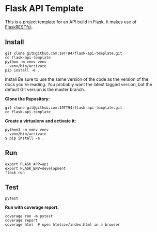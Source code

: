 # Flask API Template

This is a project template for an API build in Flask. It makes use of [FlaskRESTful](https://flask-restful.readthedocs.io/en/latest/quickstart.html).

## Install

```
git clone git@github.com:19TT94/flask-api-template.git
cd flask-api-template
python -m venv venv
. venv/bin/activate
pip install -e .

```

Install
Be sure to use the same version of the code as the version of the docs you're reading. You probably want the latest tagged version, but the default Git version is the master branch.

**Clone the Repository:**
```
git clone git@github.com:19TT94/flask-api-template.git
cd flask-api-template
```

**Create a virtualenv and activate it:**
```
python3 -m venv venv
. venv/bin/activate
$ pip install -e .
```

## Run
```
export FLASK_APP=api
export FLASK_ENV=development
flask run
```

## Test
`pytest`

**Run with coverage report:**
```
coverage run -m pytest
coverage report
coverage html  # open htmlcov/index.html in a browser
```